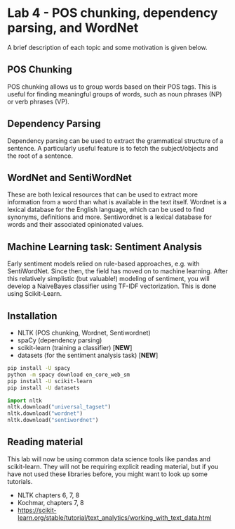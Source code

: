 # Lab 4 - POS chunking, dependency parsing, and WordNet

A brief description of each topic and some motivation is given below.

## POS Chunking

POS chunking allows us to group words based on their POS tags. This is useful for finding meaningful groups of words, such as noun phrases (NP) or verb phrases (VP). 

## Dependency Parsing

Dependency parsing can be used to extract the grammatical structure of a sentence. A particularly useful feature is to fetch the subject/objects and the root of a sentence.

## WordNet and SentiWordNet

These are both lexical resources that can be used to extract more information from a word than what is available in the text itself. Wordnet is a lexical database for the English language, which can be used to find synonyms, definitions and more. Sentiwordnet is a lexical database for words and their associated opinionated values.

## Machine Learning task: Sentiment Analysis

Early sentiment models relied on rule-based approaches, e.g. with SentiWordNet. Since then, the field has moved on to machine learning.
After this relatively simplistic (but valuable!) modeling of sentiment, you will develop a NaiveBayes classifier using TF-IDF vectorization. This is done using Scikit-Learn.

## Installation

- NLTK (POS chunking, Wordnet, Sentiwordnet)
- spaCy (dependency parsing)
- scikit-learn (training a classifier) [**NEW**]
- datasets (for the sentiment analysis task) [**NEW**]

```bash
pip install -U spacy
python -m spacy download en_core_web_sm
pip install -U scikit-learn
pip install -U datasets
```

```python
import nltk
nltk.download("universal_tagset")
nltk.download("wordnet")
nltk.download("sentiwordnet")
```

## Reading material

This lab will now be using common data science tools like pandas and scikit-learn. They will not be requiring explicit reading material, but if you have not used these libraries before, you might want to look up some tutorials.

- NLTK chapters 6, 7, 8
- Kochmar, chapters 7, 8
- <https://scikit-learn.org/stable/tutorial/text_analytics/working_with_text_data.html>
